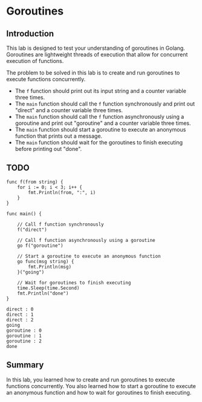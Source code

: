 # Goroutines

## Introduction

This lab is designed to test your understanding of goroutines in Golang. Goroutines are lightweight threads of execution that allow for concurrent execution of functions.

The problem to be solved in this lab is to create and run goroutines to execute functions concurrently.

- The `f` function should print out its input string and a counter variable three times.
- The `main` function should call the `f` function synchronously and print out "direct" and a counter variable three times.
- The `main` function should call the `f` function asynchronously using a goroutine and print out "goroutine" and a counter variable three times.
- The `main` function should start a goroutine to execute an anonymous function that prints out a message.
- The `main` function should wait for the goroutines to finish executing before printing out "done".

## TODO

```
func f(from string) {
	for i := 0; i < 3; i++ {
		fmt.Println(from, ":", i)
	}
}

func main() {

	// Call f function synchronously
	f("direct")

	// Call f function asynchronously using a goroutine
	go f("goroutine")

	// Start a goroutine to execute an anonymous function
	go func(msg string) {
		fmt.Println(msg)
	}("going")

	// Wait for goroutines to finish executing
	time.Sleep(time.Second)
	fmt.Println("done")
}
```

```
direct : 0
direct : 1
direct : 2
going
goroutine : 0
goroutine : 1
goroutine : 2
done
```

## Summary

In this lab, you learned how to create and run goroutines to execute functions concurrently. You also learned how to start a goroutine to execute an anonymous function and how to wait for goroutines to finish executing.
